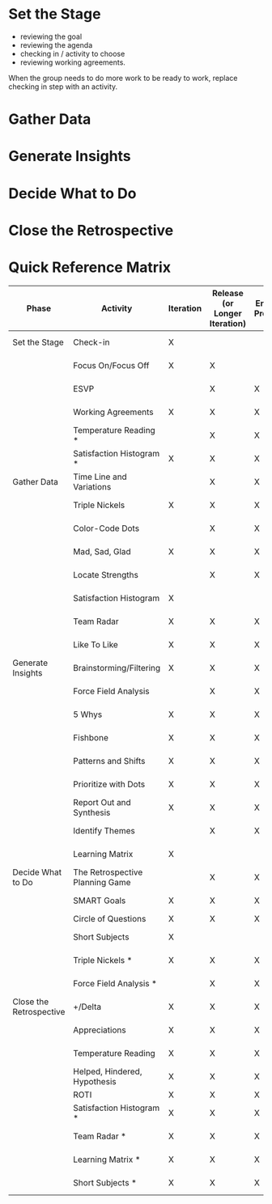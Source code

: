 # Set the Stage

- reviewing the goal
- reviewing the agenda
- checking in / activity to choose
- reviewing working agreements.

When the group needs to do more work to be ready to work,
replace checking in step with an activity.


# Gather Data


# Generate Insights


# Decide What to Do


# Close the Retrospective


# Quick Reference Matrix

| Phase                   | Activity                         | Iteration | Release (or Longer Iteration) | End of Project | Duration |
|-------------------------|--------------------------------- |-----------|-------------------------------|----------------|----------|
| Set the Stage           | Check-in                         | X         |                               |                | 5-10 min
|                         | Focus On/Focus Off               | X         | X                             |                | 8-12 min
|                         | ESVP                             |           | X                             | X              | 10-15 min
|                         | Working Agreements               | X         | X                             | X              | 10-30 min
|                         | Temperature Reading *            |           | X                             | X              | 10-30 min
|                         | Satisfaction Histogram *         | X         | X                             | X              | 5-10 min
| Gather Data             | Time Line and Variations         |           | X                             | X              | 30-90 min
|                         | Triple Nickels                   | X         | X                             | X              | 30-60 min
|                         | Color-Code Dots                  |           | X                             | X              | 5-20 min
|                         | Mad, Sad, Glad                   | X         | X                             | X              | 20-30 min
|                         | Locate Strengths                 |           | X                             | X              | 15-40 min
|                         | Satisfaction Histogram           | X         |                               |                | 5-10 min
|                         | Team Radar                       | X         | X                             | X              | 15-20 min
|                         | Like To Like                     | X         | X                             | X              | 30-40 min
| Generate Insights       | Brainstorming/Filtering          | X         | X                             | X              | 40-60 min
|                         | Force Field Analysis             |           | X                             | X              | 45-60 min
|                         | 5 Whys                           | X         | X                             | X              | 15-20 min
|                         | Fishbone                         | X         | X                             | X              | 30-60 min
|                         | Patterns and Shifts              | X         | X                             | X              | 15-60 min
|                         | Prioritize with Dots             | X         | X                             | X              | 5-20 min
|                         | Report Out and Synthesis         | X         | X                             | X              | 20-60 min
|                         | Identify Themes                  |           | X                             | X              | 60-120 min
|                         | Learning Matrix                  | X         |                               |                | 20-25 min
| Decide What to Do       | The Retrospective Planning Game  |           | X                             | X              | 40-75 min
|                         | SMART Goals                      | X         | X                             | X              | 20-60 min
|                         | Circle of Questions              | X         | X                             | X              | 30 min
|                         | Short Subjects                   | X         |                               |                | 20-30 min
|                         | Triple Nickels *                 | X         | X                             | X              | 30-60 min
|                         | Force Field Analysis *           |           | X                             | X              | 45-60 min
| Close the Retrospective | +/Delta                          | X         | X                             | X              | 10-20 min
|                         | Appreciations                    | X         | X                             | X              | 5-30 min
|                         | Temperature Reading              | X         | X                             | X              | 10-30 min
|                         | Helped, Hindered, Hypothesis     | X         | X                             | X              | 5-10 min
|                         | ROTI                             | X         | X                             | X              | 10 min
|                         | Satisfaction Histogram *         | X         | X                             | X              | 5-10 min
|                         | Team Radar *                     | X         | X                             | X              | 15-20 min
|                         | Learning Matrix *                | X         | X                             | X              | 20-25 min
|                         | Short Subjects *                 | X         | X                             | X              | 20-30 min
